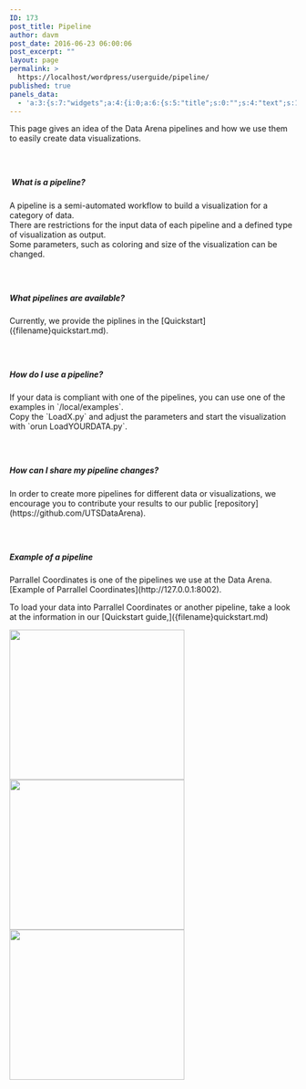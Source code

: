 ```yaml
---
ID: 173
post_title: Pipeline
author: davm
post_date: 2016-06-23 06:00:06
post_excerpt: ""
layout: page
permalink: >
  https://localhost/wordpress/userguide/pipeline/
published: true
panels_data:
  - 'a:3:{s:7:"widgets";a:4:{i:0;a:6:{s:5:"title";s:0:"";s:4:"text";s:1475:"<p>This page gives an idea of the Data Arena pipelines and how we use them to easily create data visualizations.</p><h5> </h5><h5> What is a pipeline?</h5><p>A pipeline is a semi-automated workflow to build a visualization for a category of data.<br /> There are restrictions for the input data of each pipeline and a defined type of visualization as output.<br /> Some parameters, such as coloring and size of the visualization can be changed.</p><h5> </h5><h5><strong>What pipelines are available?</strong></h5><p>Currently, we provide the piplines in the [Quickstart]({filename}quickstart.md).</p><h5> </h5><h5><strong>How do I use a pipeline?</strong></h5><p>If your data is compliant with one of the pipelines, you can use one of the examples in `/local/examples`.<br /> Copy the `LoadX.py` and adjust the parameters and start the visualization with `orun LoadYOURDATA.py`.</p><h5> </h5><h5>How can I share my pipeline changes?</h5><p>In order to create more pipelines for different data or visualizations, we encourage you to contribute your results to our public [repository](https://github.com/UTSDataArena).</p><h5> </h5><h5><strong>Example of a pipeline</strong></h5><p>Parrallel Coordinates is one of the pipelines we use at the Data Arena. [Example of Parrallel Coordinates](http://127.0.0.1:8002).</p><p>To load your data into Parrallel Coordinates or another pipeline, take a look at the information in our [Quickstart guide,]({filename}quickstart.md)</p>";s:20:"text_selected_editor";s:4:"tmce";s:5:"autop";b:1;s:12:"_sow_form_id";s:13:"576b7c6727c71";s:11:"panels_info";a:6:{s:5:"class";s:31:"SiteOrigin_Widget_Editor_Widget";s:4:"grid";i:0;s:4:"cell";i:0;s:2:"id";i:0;s:9:"widget_id";s:36:"94606e80-3f36-4804-acfd-16c6155f786c";s:5:"style";a:2:{s:27:"background_image_attachment";b:0;s:18:"background_display";s:4:"tile";}}}i:1;a:13:{s:5:"image";i:144;s:14:"image_fallback";s:0:"";s:4:"size";s:4:"full";s:5:"align";s:7:"default";s:5:"title";s:0:"";s:14:"title_position";s:6:"hidden";s:3:"alt";s:0:"";s:3:"url";s:47:"http://localhost/wordpress/parallelcoordinates/";s:5:"bound";b:1;s:12:"_sow_form_id";s:13:"576b6f04ed198";s:10:"new_window";b:0;s:10:"full_width";b:0;s:11:"panels_info";a:7:{s:5:"class";s:30:"SiteOrigin_Widget_Image_Widget";s:3:"raw";b:0;s:4:"grid";i:1;s:4:"cell";i:0;s:2:"id";i:1;s:9:"widget_id";s:36:"7ff25a31-f542-4a04-a44f-2c8cea53f183";s:5:"style";a:1:{s:18:"background_display";s:4:"tile";}}}i:2;a:13:{s:5:"image";i:144;s:14:"image_fallback";s:0:"";s:4:"size";s:4:"full";s:5:"align";s:7:"default";s:5:"title";s:0:"";s:14:"title_position";s:6:"hidden";s:3:"alt";s:0:"";s:3:"url";s:47:"http://localhost/wordpress/parallelcoordinates/";s:5:"bound";b:1;s:12:"_sow_form_id";s:13:"576b6f262e8f8";s:10:"new_window";b:0;s:10:"full_width";b:0;s:11:"panels_info";a:7:{s:5:"class";s:30:"SiteOrigin_Widget_Image_Widget";s:3:"raw";b:0;s:4:"grid";i:1;s:4:"cell";i:1;s:2:"id";i:2;s:9:"widget_id";s:36:"7ff25a31-f542-4a04-a44f-2c8cea53f183";s:5:"style";a:1:{s:18:"background_display";s:4:"tile";}}}i:3;a:13:{s:5:"image";i:144;s:14:"image_fallback";s:0:"";s:4:"size";s:4:"full";s:5:"align";s:7:"default";s:5:"title";s:0:"";s:14:"title_position";s:6:"hidden";s:3:"alt";s:0:"";s:3:"url";s:47:"http://localhost/wordpress/parallelcoordinates/";s:5:"bound";b:1;s:12:"_sow_form_id";s:13:"576b6f29382de";s:10:"new_window";b:0;s:10:"full_width";b:0;s:11:"panels_info";a:7:{s:5:"class";s:30:"SiteOrigin_Widget_Image_Widget";s:3:"raw";b:0;s:4:"grid";i:1;s:4:"cell";i:2;s:2:"id";i:3;s:9:"widget_id";s:36:"7ff25a31-f542-4a04-a44f-2c8cea53f183";s:5:"style";a:1:{s:18:"background_display";s:4:"tile";}}}}s:5:"grids";a:2:{i:0;a:2:{s:5:"cells";i:1;s:5:"style";a:4:{s:7:"padding";s:3:"0px";s:5:"align";s:0:"";s:11:"row_stretch";s:4:"full";s:14:"column_padding";s:0:"";}}i:1;a:2:{s:5:"cells";i:3;s:5:"style";a:3:{s:7:"padding";s:4:"20px";s:5:"align";s:0:"";s:14:"column_padding";s:0:"";}}}s:10:"grid_cells";a:4:{i:0;a:2:{s:4:"grid";i:0;s:6:"weight";i:1;}i:1;a:2:{s:4:"grid";i:1;s:6:"weight";d:0.333333333333333314829616256247390992939472198486328125;}i:2;a:2:{s:4:"grid";i:1;s:6:"weight";d:0.333333333333333314829616256247390992939472198486328125;}i:3;a:2:{s:4:"grid";i:1;s:6:"weight";d:0.333333333333333314829616256247390992939472198486328125;}}}'
---
```

<p>This page gives an idea of the Data Arena pipelines and how we use them to easily create data visualizations.</p>
<h5>&nbsp;</h5>
<h5>&nbsp;What is a pipeline?</h5>
<p>A pipeline is a semi-automated workflow to build a visualization for a category of data.<br>
There are restrictions for the input data of each pipeline and a defined type of visualization as output.<br>
Some parameters, such as coloring and size of the visualization can be changed.</p>
<h5>&nbsp;</h5>
<h5><strong>What pipelines are available?</strong></h5>
<p>Currently, we provide the piplines in the [Quickstart]({filename}quickstart.md).</p>
<h5>&nbsp;</h5>
<h5><strong>How do I use a pipeline?</strong></h5>
<p>If your data is compliant with one of the pipelines, you can use one of the examples in `/local/examples`.<br>
Copy the `LoadX.py` and adjust the parameters and start the visualization with `orun LoadYOURDATA.py`.</p>
<h5>&nbsp;</h5>
<h5>How can I share my pipeline changes?</h5>
<p>In order to create more pipelines for different data or visualizations, we encourage you to contribute your results to our public [repository](https://github.com/UTSDataArena).</p>
<h5>&nbsp;</h5>
<h5><strong>Example of a pipeline</strong></h5>
<p>Parrallel Coordinates is one of the pipelines we use at the Data Arena. [Example of Parrallel Coordinates](http://127.0.0.1:8002).</p>
<p>To load your data into Parrallel Coordinates or another pipeline, take a look at the information in our [Quickstart guide,]({filename}quickstart.md)</p>
<a href="http://localhost/wordpress/parallelcoordinates/">	<img src="http://localhost/wordpress/wp-content/uploads/2016/06/otherpipelineLight.jpg" srcset="http://localhost/wordpress/wp-content/uploads/2016/06/otherpipelineLight.jpg 307w, http://localhost/wordpress/wp-content/uploads/2016/06/otherpipelineLight-300x257.jpg 300w, http://localhost/wordpress/wp-content/uploads/2016/06/otherpipelineLight-230x197.jpg 230w" class="so-widget-image" height="263" width="307">
</a>
<a href="http://localhost/wordpress/parallelcoordinates/">	<img src="http://localhost/wordpress/wp-content/uploads/2016/06/otherpipelineLight.jpg" srcset="http://localhost/wordpress/wp-content/uploads/2016/06/otherpipelineLight.jpg 307w, http://localhost/wordpress/wp-content/uploads/2016/06/otherpipelineLight-300x257.jpg 300w, http://localhost/wordpress/wp-content/uploads/2016/06/otherpipelineLight-230x197.jpg 230w" class="so-widget-image" height="263" width="307">
</a>
<a href="http://localhost/wordpress/parallelcoordinates/">	<img src="http://localhost/wordpress/wp-content/uploads/2016/06/otherpipelineLight.jpg" srcset="http://localhost/wordpress/wp-content/uploads/2016/06/otherpipelineLight.jpg 307w, http://localhost/wordpress/wp-content/uploads/2016/06/otherpipelineLight-300x257.jpg 300w, http://localhost/wordpress/wp-content/uploads/2016/06/otherpipelineLight-230x197.jpg 230w" class="so-widget-image" height="263" width="307">
</a>